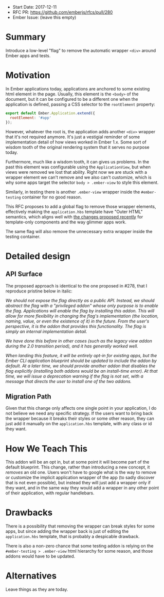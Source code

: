 - Start Date: 2017-12-11
- RFC PR: https://github.com/emberjs/rfcs/pull/280
- Ember Issue: (leave this empty)

# Summary

Introduce a low-level "flag" to remove the automatic wrapper `<div>` around
Ember apps and tests.

# Motivation

In Ember applications today, applications are anchored to some existing html
element in the page. Usually, this element is the `<body>` of the document, but it
can be configured to be a different one when the application is defined,
passing a CSS selector to the `rootElement` property:

```js
export default Ember.Application.extend({
  rootElement: '#app'
});
```

However, whatever the root is, the application adds another `<div>` wrapper
that it's not required anymore. It's just a vestigial reminder of some implementation
detail of how views worked in Ember 1.x. Some sort of wisdom tooth of the original
rendering system that it serves no purpose today.

Furthermore, much like a wisdom tooth, it can gives us problems. In the past this element
was configurable using the `ApplicationView`, but when views were removed we lost that
ability. Right now we are stuck with a wrapper element we can't remove and we also can't
customize, which is why some apps target the selector `body > .ember-view` to style this
element.

Similarly, in testing there is another `.ember-view` wrapper inside the
`#ember-testing` container for no good reason.

This RFC proposes to add a global flag to remove those wrapper elements,
effectively making the `application.hbs` template have "Outer HTML" semantics, which aligns
well with [the changes proposed recently](#278) for template-only components and the way glimmer
apps work.

The same flag will also remove the unnecessary extra wrapper inside the testing
container.

# Detailed design

## API Surface

The proposed approach is identical to the one proposed in #278, that I reproduce
pristine below in italic:

*We should not expose the flag directly as a public API. Instead, we should
abstract the flag with a "privileged addon" whose only purpose is to enable
the flag. Applications will enable the flag by installing this addon. This
will allow for more flexibility in changing the flag's implementation (the
location, naming, value, or even the existence of it) in the future. From the
user's perspective, it is the addon that provides this functionality. The
flag is simply an internal implementation detail.*

*We have done this before in other cases (such as the legacy view addon during
the 2.0 transition period), and it has generally worked well.*

*When landing this feature, it will be entirely opt-in for existing apps, but
the Ember CLI application blueprint should be updated to include the addon by
default. At a later time, we should provide another addon that _disables_ the
flag explicitly (installing both addons would be an install-time error). At
that time, we will issue a deprecation warning if the flag is *not set*, with
a message that directs the user to install one of the two addons.*

## Migration Path

Given that this change only affects one single point in your application,
I do not believe we need any specific strategy. If the users want to bring
back the wrapper because it breaks their styles or some other reason,
they can just add it manually on the `application.hbs` template, with
any class or id they want.

# How We Teach This

This addon will be an opt in, but at some point it will become part of
the default blueprint. This change, rather than introducing a new concept, it *removes*
an old one. Users won't have to google what is the way to remove or customize
the implicit application wrapper of the app (to sadly discover that is not
even possible), but instead they will just add a wrapper only if they want,
and in the same way they would add a wrapper in any other point of their application,
with regular handlebars.

# Drawbacks

There is a possibility that removing the wrapper can break styles for some apps,
but since adding the wrapper back is just of editing the `application.hbs` template,
that is probably a despicable drawback.

There is also a non-zero chance that some testing addon is relying on the `#ember-testing > .ember-view`
html hierarchy for some reason, and those addons would have to be updated.

# Alternatives

Leave things as they are today.